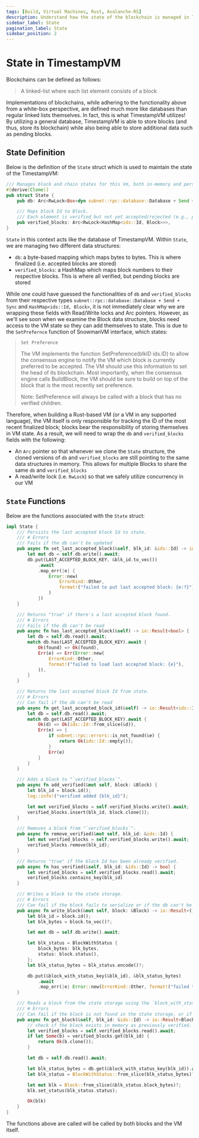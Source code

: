 ```yaml
---
tags: [Build, Virtual Machines, Rust, Avalanche-RS]
description: Understand how the state of the blockchain is managed in TimestampVM
sidebar_label: State
pagination_label: State
sidebar_position: 2
---
```


# State in TimestampVM

Blockchains can be defined as follows:

> A linked-list where each list element consists of a block

Implementations of blockchains, while adhering to the functionality above from a white-box perspective, are defined much more like databases than regular linked lists themselves. In fact, this is what TimestampVM utilizes! By utilizing a general database, TimestampVM is able to store blocks (and thus, store its blockchain) while also being able to store additional data such as pending blocks. 

## State Definition

Below is the definition of the `State` struct which is used to maintain the state of the TimestampVM:

```rust
/// Manages block and chain states for this Vm, both in-memory and persistent.
#[derive(Clone)]
pub struct State {
    pub db: Arc<RwLock<Box<dyn subnet::rpc::database::Database + Send + Sync>>>,

    /// Maps block Id to Block.
    /// Each element is verified but not yet accepted/rejected (e.g., preferred).
    pub verified_blocks: Arc<RwLock<HashMap<ids::Id, Block>>>,
}
```

`State` in this context acts like the database of TimestampVM. Within `State`, we are managing two different data structures:

- `db`: a byte-based mapping which maps bytes to bytes. This is where finalized (i.e. accepted blocks are stored)
- `verified_blocks`: a HashMap which maps block numbers to their respective blocks. This is where all verified, but pending blocks are stored

While one could have guessed the functionalities of `db` and `verified_blocks` from their respective types `subnet::rpc::database::Database + Send + Sync` and `HashMap<ids::Id, Block>`, it is not immediately clear why we are wrapping these fields with Read/Write locks and Arc pointers. However, as we'll see soon when we examine the Block data structure, blocks need access to the VM state so they can add themselves to state. This is due to the `SetPrefernce` function of SnowmanVM interface, which states:

> `Set Preference`
>
> The VM implements the function SetPreference(blkID ids.ID) to allow the consensus engine to notify the VM which block is currently preferred to be accepted. The VM should use this information to set the head of its blockchain. Most importantly, when the consensus engine calls BuildBlock, the VM should be sure to build on top of the block that is the most recently set preference.
>
> Note: SetPreference will always be called with a block that has no verified children.

Therefore, when building a Rust-based VM (or a VM in any supported language), the VM itself is only responsible for tracking the ID of the most recent finalized block; blocks bear the responsibility of storing themselves in VM state. As a result, we will need to wrap the `db` and `verified_blocks` fields with the following:

- An `Arc` pointer so that whenever we clone the `State` structure, the cloned versions of `db` and `verified_blocks` are still pointing to the same data structures in memory. This allows for multiple Blocks to share the same `db` and `verified_blocks`
- A read/write lock (i.e. `RwLock`) so that we safely utilize concurrency in our VM

## `State` Functions

Below are the functions associated with the `State` struct:

```rust title="timestampvm/src/state/mod.rs"
impl State {
    /// Persists the last accepted block Id to state.
    /// # Errors
    /// Fails if the db can't be updated
    pub async fn set_last_accepted_block(&self, blk_id: &ids::Id) -> io::Result<()> {
        let mut db = self.db.write().await;
        db.put(LAST_ACCEPTED_BLOCK_KEY, &blk_id.to_vec())
            .await
            .map_err(|e| {
                Error::new(
                    ErrorKind::Other,
                    format!("failed to put last accepted block: {e:?}"),
                )
            })
    }

    /// Returns "true" if there's a last accepted block found.
    /// # Errors
    /// Fails if the db can't be read
    pub async fn has_last_accepted_block(&self) -> io::Result<bool> {
        let db = self.db.read().await;
        match db.has(LAST_ACCEPTED_BLOCK_KEY).await {
            Ok(found) => Ok(found),
            Err(e) => Err(Error::new(
                ErrorKind::Other,
                format!("failed to load last accepted block: {e}"),
            )),
        }
    }

    /// Returns the last accepted block Id from state.
    /// # Errors
    /// Can fail if the db can't be read
    pub async fn get_last_accepted_block_id(&self) -> io::Result<ids::Id> {
        let db = self.db.read().await;
        match db.get(LAST_ACCEPTED_BLOCK_KEY).await {
            Ok(d) => Ok(ids::Id::from_slice(&d)),
            Err(e) => {
                if subnet::rpc::errors::is_not_found(&e) {
                    return Ok(ids::Id::empty());
                }
                Err(e)
            }
        }
    }

    /// Adds a block to "`verified_blocks`".
    pub async fn add_verified(&mut self, block: &Block) {
        let blk_id = block.id();
        log::info!("verified added {blk_id}");

        let mut verified_blocks = self.verified_blocks.write().await;
        verified_blocks.insert(blk_id, block.clone());
    }

    /// Removes a block from "`verified_blocks`".
    pub async fn remove_verified(&mut self, blk_id: &ids::Id) {
        let mut verified_blocks = self.verified_blocks.write().await;
        verified_blocks.remove(blk_id);
    }

    /// Returns "true" if the block Id has been already verified.
    pub async fn has_verified(&self, blk_id: &ids::Id) -> bool {
        let verified_blocks = self.verified_blocks.read().await;
        verified_blocks.contains_key(blk_id)
    }

    /// Writes a block to the state storage.
    /// # Errors
    /// Can fail if the block fails to serialize or if the db can't be updated
    pub async fn write_block(&mut self, block: &Block) -> io::Result<()> {
        let blk_id = block.id();
        let blk_bytes = block.to_vec()?;

        let mut db = self.db.write().await;

        let blk_status = BlockWithStatus {
            block_bytes: blk_bytes,
            status: block.status(),
        };
        let blk_status_bytes = blk_status.encode()?;

        db.put(&block_with_status_key(&blk_id), &blk_status_bytes)
            .await
            .map_err(|e| Error::new(ErrorKind::Other, format!("failed to put block: {e:?}")))
    }

    /// Reads a block from the state storage using the `block_with_status_key`.
    /// # Errors
    /// Can fail if the block is not found in the state storage, or if the block fails to deserialize
    pub async fn get_block(&self, blk_id: &ids::Id) -> io::Result<Block> {
        // check if the block exists in memory as previously verified.
        let verified_blocks = self.verified_blocks.read().await;
        if let Some(b) = verified_blocks.get(blk_id) {
            return Ok(b.clone());
        }

        let db = self.db.read().await;

        let blk_status_bytes = db.get(&block_with_status_key(blk_id)).await?;
        let blk_status = BlockWithStatus::from_slice(blk_status_bytes)?;

        let mut blk = Block::from_slice(&blk_status.block_bytes)?;
        blk.set_status(blk_status.status);

        Ok(blk)
    }
}
```

The functions above are called will be called by both blocks and the VM itself.
